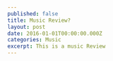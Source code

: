 ```yaml
---
published: false
title: Music Review?
layout: post
date: 2016-01-01T00:00:00.000Z
categories: Music
excerpt: This is a music Review
---
```


